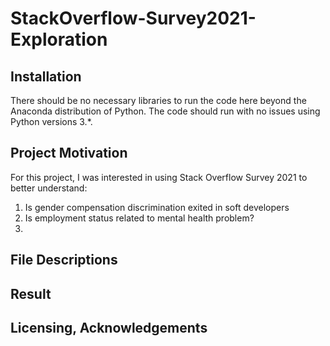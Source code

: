 # StackOverflow-Survey2021-Exploration

## Installation

There should be no necessary libraries to run the code here beyond the Anaconda distribution of Python. The code should run with no issues using Python versions 3.*.

## Project Motivation

For this project, I was interested in using Stack Overflow Survey 2021 to better understand:

1. Is gender compensation discrimination exited in soft developers
2. Is employment status related to mental health problem?
3. 

## File Descriptions

## Result

## Licensing, Acknowledgements

 